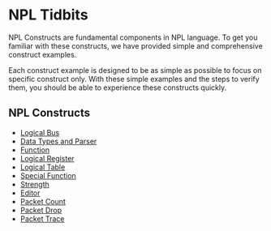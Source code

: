 # NPL Tidbits

NPL Constructs are fundamental components in NPL language. To get you familiar with these constructs, we have provided simple and comprehensive construct examples. 

Each construct example is designed to be as simple as possible to focus on  specific construct only. With these simple examples and the steps to verify them, you should be able to experience these constructs quickly.

## NPL Constructs
- [Logical Bus](https://github.com/nplang/NPL-Tutorials/blob/master/NPL-Tidbits/Logical-Bus)
- [Data Types and Parser](https://github.com/nplang/NPL-Tutorials/blob/master/NPL-Tidbits/Data-Types-Parser)
- [Function](https://github.com/nplang/NPL-Tutorials/blob/master/NPL-Tidbits/Function)
- [Logical Register](https://github.com/nplang/NPL-Tutorials/blob/master/NPL-Tidbits/Logical-Register)
- [Logical Table](https://github.com/nplang/NPL-Tutorials/blob/master/NPL-Tidbits/Logical-Table)
- [Special Function](https://github.com/nplang/NPL-Tutorials/tree/master/NPL-Tidbits/Special_Function)
- [Strength](https://github.com/nplang/NPL-Tutorials/blob/master/NPL-Tidbits/Strength)
- [Editor](https://github.com/nplang/NPL-Tutorials/blob/master/NPL-Tidbits/Editor)
- [Packet Count](https://github.com/nplang/NPL-Tutorials/blob/master/NPL-Tidbits/Packet-Count)
- [Packet Drop](https://github.com/nplang/NPL-Tutorials/blob/master/NPL-Tidbits/Packet-Drop)
- [Packet Trace](https://github.com/nplang/NPL-Tutorials/blob/master/NPL-Tidbits/Packet-Trace)
